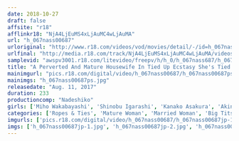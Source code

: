 ```yaml
---
date: 2018-10-27
draft: false
affsite: "r18"
afflinkr18: "NjA4LjEuMS4xLjAuMC4wLjAuMA"
url: "h_067nass00687"
urloriginal: "http://www.r18.com/videos/vod/movies/detail/-/id=h_067nass00687"
urlfinal: "http://media.r18.com/track/NjA4LjEuMS4xLjAuMC4wLjAuMA/videos/vod/movies/detail/-/id=h_067nass00687"
samplevid: "awspv3001.r18.com/litevideo/freepv/h/h_0/h_067nass687/h_067nass687_dmb_w.mp4"
title: "A Perverted And Mature Housewife In Tied Up Ecstasy She's Tied Up So Hard Her Exquisite Pussy Is Dripping With Lust Part.2 2"
mainimgurl: "pics.r18.com/digital/video/h_067nass00687/h_067nass00687ps.jpg"
mainimgs: "h_067nass00687ps.jpg"
releasedate: "Aug. 11, 2017"
duration: 233
productioncomp: "Nadeshiko"
girls: ['Miho Wakabayashi', 'Shinobu Igarashi', 'Kanako Asakura', 'Akina Tokito', 'Maiko Fujisawa', 'Rie Kaneshiro']
categories: ['Ropes & Ties', 'Mature Woman', 'Married Woman', 'Big Tits', 'Titty Fuck', 'Over 4 Hours', 'Hi-Def']
imgurls: ['pics.r18.com/digital/video/h_067nass00687/h_067nass00687jp-1.jpg', 'pics.r18.com/digital/video/h_067nass00687/h_067nass00687jp-2.jpg', 'pics.r18.com/digital/video/h_067nass00687/h_067nass00687jp-3.jpg', 'pics.r18.com/digital/video/h_067nass00687/h_067nass00687jp-4.jpg', 'pics.r18.com/digital/video/h_067nass00687/h_067nass00687jp-5.jpg', 'pics.r18.com/digital/video/h_067nass00687/h_067nass00687jp-6.jpg', 'pics.r18.com/digital/video/h_067nass00687/h_067nass00687jp-7.jpg', 'pics.r18.com/digital/video/h_067nass00687/h_067nass00687jp-8.jpg', 'pics.r18.com/digital/video/h_067nass00687/h_067nass00687jp-9.jpg', 'pics.r18.com/digital/video/h_067nass00687/h_067nass00687jp-10.jpg', 'pics.r18.com/digital/video/h_067nass00687/h_067nass00687jp-11.jpg', 'pics.r18.com/digital/video/h_067nass00687/h_067nass00687jp-12.jpg', 'pics.r18.com/digital/video/h_067nass00687/h_067nass00687jp-13.jpg', 'pics.r18.com/digital/video/h_067nass00687/h_067nass00687jp-14.jpg', 'pics.r18.com/digital/video/h_067nass00687/h_067nass00687jp-15.jpg', 'pics.r18.com/digital/video/h_067nass00687/h_067nass00687jp-16.jpg', 'pics.r18.com/digital/video/h_067nass00687/h_067nass00687jp-17.jpg', 'pics.r18.com/digital/video/h_067nass00687/h_067nass00687jp-18.jpg', 'pics.r18.com/digital/video/h_067nass00687/h_067nass00687jp-19.jpg', 'pics.r18.com/digital/video/h_067nass00687/h_067nass00687jp-20.jpg']
imgs: ['h_067nass00687jp-1.jpg', 'h_067nass00687jp-2.jpg', 'h_067nass00687jp-3.jpg', 'h_067nass00687jp-4.jpg', 'h_067nass00687jp-5.jpg', 'h_067nass00687jp-6.jpg', 'h_067nass00687jp-7.jpg', 'h_067nass00687jp-8.jpg', 'h_067nass00687jp-9.jpg', 'h_067nass00687jp-10.jpg', 'h_067nass00687jp-11.jpg', 'h_067nass00687jp-12.jpg', 'h_067nass00687jp-13.jpg', 'h_067nass00687jp-14.jpg', 'h_067nass00687jp-15.jpg', 'h_067nass00687jp-16.jpg', 'h_067nass00687jp-17.jpg', 'h_067nass00687jp-18.jpg', 'h_067nass00687jp-19.jpg', 'h_067nass00687jp-20.jpg']
---
```

